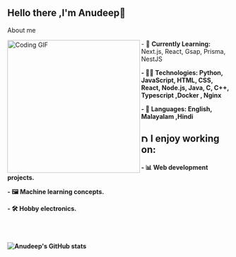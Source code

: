 ## Hello there ,I'm Anudeep👋
About me
<div>
  <img align="left" height="300vh" width="300vh" src="https://64.media.tumblr.com/64d3f2818d0721a5cedaa1b8fe616c27/tumblr_o5fzixSdKp1qzpxx1o1_640.gifv" alt="Coding GIF">
</div>


<p algin="right"> - 🌱 <strong>Currently Learning:</strong> Next.js, React, Gsap, Prisma, NestJS </p>
<p algin="right"><strong>- 👨‍💻 <strong>Technologies:</strong> Python, JavaScript, HTML, CSS, React, Node.js, Java, C, C++, Typescript ,Docker , Nginx</p>
<p algin="right"><strong>- 💬 <strong>Languages:</strong> English, Malayalam ,Hindi</p>

## <img src="https://media.giphy.com/media/WUlplcMpOCEmTGBtBW/giphy.gif" width="16" alt="Developer GIF"> <strong>I enjoy working on:</strong>
<p algin="right"><strong>  - 📊 Web development projects. </p>
<p algin="right"><strong>  - 🖼 Machine learning concepts. </p>
<p algin="right"><strong>  - 🛠 Hobby electronics. </p>
<br><br>

![Anudeep's GitHub stats](https://github-readme-stats.vercel.app/api?username=anudeeps352&show_icons=true&theme=dark\&rank_icon=github\&show=prs_merged)

<!--
**anudeeps352/anudeeps352** is a ✨ _special_ ✨ repository because its `README.md` (this file) appears on your GitHub profile.

Here are some ideas to get you started:

- 🔭 I’m currently working on ...
- 🌱 I’m currently learning ...
- 👯 I’m looking to collaborate on ...
- 🤔 I’m looking for help with ...
- 💬 Ask me about ...
- 📫 How to reach me: ...
- 😄 Pronouns: ...
- ⚡ Fun fact: ...
-->
